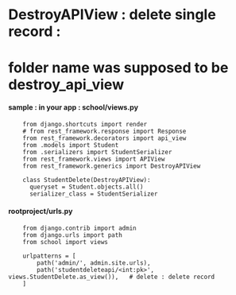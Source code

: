 # DestroyAPIView : delete single record : 
# folder name was supposed to be destroy_api_view

#### sample : in your app : school/views.py

        from django.shortcuts import render
        # from rest_framework.response import Response
        from rest_framework.decorators import api_view
        from .models import Student
        from .serializers import StudentSerializer
        from rest_framework.views import APIView
        from rest_framework.generics import DestroyAPIView

        class StudentDelete(DestroyAPIView):
          queryset = Student.objects.all()
          serializer_class = StudentSerializer


#### rootproject/urls.py

        from django.contrib import admin
        from django.urls import path
        from school import views

        urlpatterns = [
            path('admin/', admin.site.urls),
            path('studentdeleteapi/<int:pk>', views.StudentDelete.as_view()),	# delete : delete record
        ]
